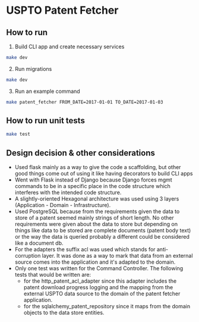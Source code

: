 # USPTO Patent Fetcher

## How to run

1. Build CLI app and create necessary services

```bash
make dev
```

2. Run migrations

```bash
make dev
```

3. Run an example command

```bash
make patent_fetcher FROM_DATE=2017-01-01 TO_DATE=2017-01-03
```

## How to run unit tests

```bash
make test
```

## Design decision & other considerations

- Used flask mainly as a way to give the code a scaffolding, but other good things come out of using it like
having decorators to build CLI apps 
- Went with Flask instead of Django because Django forces mgmt commands to be in a specific place in the code structure
which interferes with the intended code structure.
- A slightly-oriented Hexagonal architecture was used using 3 layers (Application - Domain - Infrastructure). 
- Used PostgreSQL because from the requirements given the data to store of a patent seemed mainly strings of short
length. No other requirements were given about the data to store but depending on things like data to be stored
are complete documents (patent body text) or the way the data is queried probably a different could be considered
like a document db.
- For the adapters the suffix acl was used which stands for anti-corruption layer. It was done as a way to mark that
data from an external source comes into the application and it's adapted to the domain.
- Only one test was written for the Command Controller. The following tests that would be written are:
  - for the http_patent_acl_adapter since this adapter includes the patent download progress logging and
  the mapping from the external USPTO data source to the domain of the patent fetcher application.
  - for the sqlalchemy_patent_repository since it maps from the domain objects to the data store entities.
